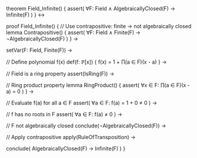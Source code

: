 theorem Field_Infinite() {
  assert(
    ∀F: Field ∧ AlgebraicallyClosed(F) → Infinite(F)
  )
} ↔

proof Field_Infinite() {
  // Use contrapositive: finite → not algebraically closed
  lemma Contrapositive() {
    assert(
      ∀F: Field ∧ Finite(F) → ¬AlgebraicallyClosed(F)
    )
  } →
  
  setVar(F: Field, Finite(F)) →
  
  // Define polynomial f(x)
  def(f: ℙ[x]) {
    f(x) = 1 + ∏(a ∈ F)(x - a)
  } →
  
  // Field is a ring property
  assert(IsRing(F)) →
  
  // Ring product property
  lemma RingProduct() {
    assert(
      ∀x ∈ F: ∏(a ∈ F)(x - a) = 0
    )
  } →
  
  // Evaluate f(a) for all a ∈ F
  assert(
    ∀a ∈ F: f(a) = 1 + 0 ≠ 0
  ) →
  
  // f has no roots in F
  assert(
    ∀a ∈ F: f(a) ≠ 0
  ) →
  
  // F not algebraically closed
  conclude(¬AlgebraicallyClosed(F)) →
  
  // Apply contrapositive
  apply(RuleOfTransposition) →
  
  conclude(
    AlgebraicallyClosed(F) → Infinite(F)
  )
}